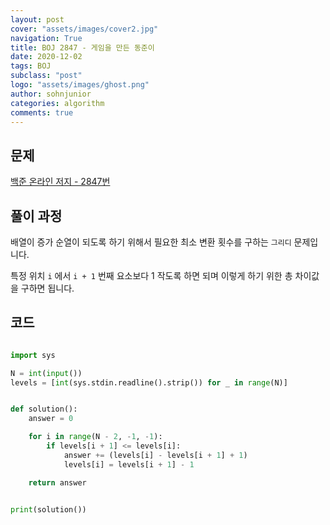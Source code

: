 ```yaml
---
layout: post
cover: "assets/images/cover2.jpg"
navigation: True
title: BOJ 2847 - 게임을 만든 동준이
date: 2020-12-02
tags: BOJ
subclass: "post"
logo: "assets/images/ghost.png"
author: sohnjunior
categories: algorithm
comments: true
---
```


## 문제

[백준 온라인 저지 - 2847번](https://www.acmicpc.net/problem/2847)

## 풀이 과정

배열이 증가 순열이 되도록 하기 위해서 필요한 최소 변환 횟수를 구하는 `그리디` 문제입니다.

특정 위치 `i` 에서 `i + 1` 번째 요소보다 1 작도록 하면 되며 이렇게 하기 위한 총 차이값을 구하면 됩니다.

## 코드

```python

import sys

N = int(input())
levels = [int(sys.stdin.readline().strip()) for _ in range(N)]


def solution():
    answer = 0

    for i in range(N - 2, -1, -1):
        if levels[i + 1] <= levels[i]:
            answer += (levels[i] - levels[i + 1] + 1)
            levels[i] = levels[i + 1] - 1

    return answer


print(solution())

```
